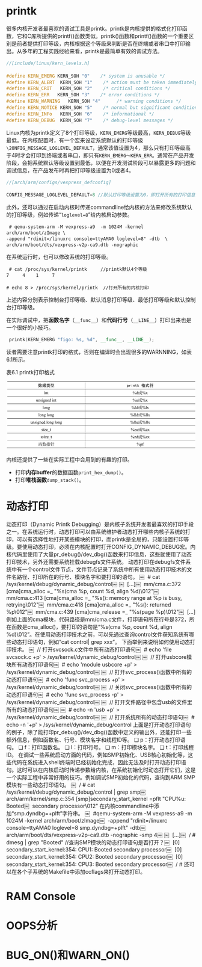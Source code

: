 
# printk

很多内核开发者最喜欢的调试工具是printk。printk是内核提供的格式化打印函数，它和C库所提供的printf()函数类似。printk()函数和printf()函数的一个重要区别是前者提供打印等级，内核根据这个等级来判断是否在终端或者串口中打印输出。从多年的工程实践经验来看，printk是最简单有效的调试方法。

```cpp
//[include/linux/kern_levels.h]￼
￼
#define KERN_EMERG KERN_SOH "0"    /* system is unusable */￼
#define KERN_ALERT  KERN_SOH "1"    /* action must be taken immediately */￼
#define KERN_CRIT   KERN_SOH "2"    /* critical conditions */￼
#define KERN_ERR   KERN_SOH "3"    /* error conditions */￼
#define KERN_WARNING   KERN_SOH "4"      /* warning conditions */￼
#define KERN_NOTICE KERN_SOH "5"    /* normal but significant condition */￼
#define KERN_INFo   KERN_SOH "6"    /* informational */￼
#define KERN_DEBUG  KERN_SOH "7"    /* debug-level messages */
```

Linux内核为printk定义了8个打印等级，`KERN_EMERG`等级最高，`KERN_DEBUG`等级最低。在内核配置时，有一个宏来设定系统默认的打印等级`\2ONFIG_MESSAGE_LOGLEVEL_DEFAULT`，通常该值设置为4，那么只有打印等级高于4时才会打印到终端或者串口，即只有`KERN_EMERG～KERN_ERR`。通常在产品开发阶段，会把系统默认等级设置到最低，以便在开发测试阶段可以暴露更多的问题和调试信息，在产品发布时再把打印等级设置为0或者4。

```cpp
//[arch/arm/configs/vexpress_defconfig]￼
￼
CONFIG_MESSAGE_LOGLEVEL_DEFAULT=8 //默认打印等级设置为0，即打开所有的打印信息
```

此外，还可以通过在启动内核时传递commandline给内核的方法来修改系统默认的打印等级，例如传递“`loglevel=8`”给内核启动参数。

```
￼# qemu-system-arm -M vexpress-a9  -m 1024M -kernel arch/arm/boot/zImage \
-append "rdinit=/linuxrc console=ttyAMA0 loglevel=8" -dtb￼ \
arch/arm/boot/dts/vexpress-v2p-ca9.dtb -nographic
```

在系统运行时，也可以修改系统的打印等级。

```
￼# cat /proc/sys/kernel/printk     //printk默认4个等级￼
7     4    1     7￼

# echo 8 > /proc/sys/kernel/printk  //打开所有的内核打印
```

上述内容分别表示控制台打印等级、默认消息打印等级、最低打印等级和默认控制台打印等级。

在实际调试中，把**函数名字**（`__func__`）和**代码行号**（`__LINE__`）打印出来也是一个很好的小技巧。

```cpp
￼printk(KERN_EMERG "figo: %s, %d", __func__, __LINE__);
```

读者需要注意printk打印的格式，否则在编译时会出现很多的WARNNING，如表6.1所示。

表6.1 printk打印格式

![2020-02-17-16-01-22.png](./images/2020-02-17-16-01-22.png)

内核还提供了一些在实际工程中会用到的有趣的打印。

- 打印**内存buffer**的数据函数`print_hex_dump()`。
- 打印**堆栈函数**`dump_stack()`。

# 动态打印

动态打印（Dynamic Printk Debugging）是内核子系统开发者最喜欢的打印手段之一。在系统运行时，动态打印可以由系统维护者动态打开哪些内核子系统的打印，可以有选择性地打开某些模块的打印，而printk是全局的，只能设置打印等级。要使用动态打印，必须在内核配置时打开CONFIG_DYNAMIC_DEBUG宏。内核代码里使用了大量pr_debug()/dev_dbg()函数来打印信息，这些就使用了动态打印技术，另外还需要系统挂载debugfs文件系统。
动态打印在debugfs文件系统中有一个control文件节点，文件节点记录了系统中所有使用动态打印技术的文件名路径、打印所在的行号、模块名字和要打印的语句。
￼       # cat /sys/kernel/debug/dynamic_debug/control￼ ￼       […]￼       mm/cma.c:372 [cma]cma_alloc =_ "%s(cma %p, count %d, align %d)\012"￼       mm/cma.c:413 [cma]cma_alloc =_ "%s(): memory range at %p is busy, retrying\012"￼       mm/cma.c:418 [cma]cma_alloc =_ "%s(): returned %p\012"￼       mm/cma.c:439 [cma]cma_release =_ "%s(page %p)\012"￼       […]
例如上面的cma模块，代码路径是mm/cma.c文件，打印语句所在行号是372，所在函数是cma_alloc()，要打印的语句是“%s(cma %p, count %d, align %d)\012”。在使用动态打印技术之前，可以先通过查询control文件获知系统有哪些动态打印语句，例如”cat control| grep xxx”。
下面举例来说明如何使用动态打印技术。
￼       // 打开svcsock.c文件中所有动态打印语句￼       # echo 'file svcsock.c +p' > /sys/kernel/dynamic_debug/control￼ ￼       // 打开usbcore模块所有动态打印语句￼       # echo  'module usbcore +p' >  /sys/kernel/dynamic_debug/control￼ ￼       // 打开svc_process()函数中所有的动态打印语句￼       # echo 'func svc_process +p' >  /sys/kernel/dynamic_debug/control￼ ￼       // 关闭svc_process()函数中所有的动态打印语句￼       # echo 'func svc_process -p' > /sys/kernel/dynamic_debug/control￼ ￼       // 打开文件路径中包含usb的文件里所有的动态打印语句￼ ￼       # echo -n '*usb* +p' > /sys/kernel/dynamic_debug/control￼ ￼       // 打开系统所有的动态打印语句￼       # echo -n '+p' >  /sys/kernel/dynamic_debug/control
上面是打开动态打印语句的例子，除了能打印pr_debug()/dev_dbg()函数中定义的输出外，还能打印一些额外信息，例如函数名、行号、模块名字和线程ID等。
❑ p：打开动态打印语句。
❑ f：打印函数名。
❑ l：打印行号。
❑ m：打印模块名字。
❑ t：打印线程ID。
在调试一些系统启动方面的代码，例如SMP初始化、USB核心初始化等，这些代码在系统进入shell终端时已经初始化完成，因此无法及时打开动态打印语句。这时可以在内核启动时传递参数给内核，在系统初始化时动态打开它们，这是一个实际工程中非常好用的技巧。例如调试SMP初始化的代码，查询到ARM SMP模块有一些动态打印语句。
￼       / # cat /sys/kernel/debug/dynamic_debug/control | grep smp￼       arch/arm/kernel/smp.c:354 [smp]secondary_start_kernel =pflt "CPU%u: Booted￼       secondary processor\012"
在内核commandline中添加“smp.dyndbg=+plft”字符串。
￼       #qemu-system-arm -M vexpress-a9  -m 1024M -kernel arch/arm/boot/zImage￼       -append "rdinit=/linuxrc console=ttyAMA0 loglevel=8 smp.dyndbg=+plft" -dtb￼       arch/arm/boot/dts/vexpress-v2p-ca9.dtb -nographic -smp 4￼ ￼       […]￼       / # dmesg | grep "Booted"  //查询SMP模块的动态打印语句是否打开？￼       [0] secondary_start_kernel:354: CPU1: Booted secondary processor￼       [0] secondary_start_kernel:354: CPU2: Booted secondary processor￼       [0] secondary_start_kernel:354: CPU3: Booted secondary processor￼       / #
还可以在各个子系统的Makefile中添加ccflags来打开动态打印。

# RAM Console

# OOPS分析

# BUG_ON()和WARN_ON()